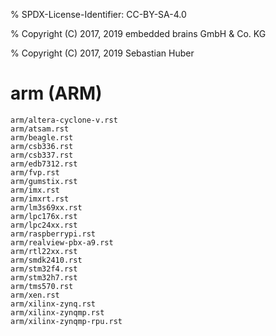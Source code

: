 % SPDX-License-Identifier: CC-BY-SA-4.0

% Copyright (C) 2017, 2019 embedded brains GmbH & Co. KG

% Copyright (C) 2017, 2019 Sebastian Huber

# arm (ARM)

```{toctree}
arm/altera-cyclone-v.rst
arm/atsam.rst
arm/beagle.rst
arm/csb336.rst
arm/csb337.rst
arm/edb7312.rst
arm/fvp.rst
arm/gumstix.rst
arm/imx.rst
arm/imxrt.rst
arm/lm3s69xx.rst
arm/lpc176x.rst
arm/lpc24xx.rst
arm/raspberrypi.rst
arm/realview-pbx-a9.rst
arm/rtl22xx.rst
arm/smdk2410.rst
arm/stm32f4.rst
arm/stm32h7.rst
arm/tms570.rst
arm/xen.rst
arm/xilinx-zynq.rst
arm/xilinx-zynqmp.rst
arm/xilinx-zynqmp-rpu.rst
```

